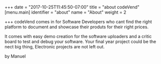 +++
date = "2017-10-25T11:45:50-07:00"
title = "about codeVend"
[menu.main]
identifier = "about"
name = "About"
weight = 2

+++
codeVend comes in for Software Developers who cant find the right platform to document and showcase their produts for their right prices.<br>

It comes with easy demo creation for the software uploaders and a critic board to test and debug your software. Your final year project could 
be the nect big thing, Electronic projects are not left out.

by Manuel
